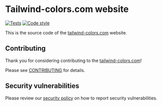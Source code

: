 # Tailwind-colors.com website

[![Tests][ico-tests]][link-tests]
[![Code style][ico-code-style]][link-code-style]

This is the source code of the [tailwind-colors.com][link-website] website.

## Contributing

Thank you for considering contributing to the [tailwind-colors.com][link-website]!

Please see [CONTRIBUTING](.github/CONTRIBUTING.md) for details.

## Security vulnerabilities

Please review our [security policy](.github/SECURITY.md) on how to report security vulnerabilities.


[link-website]: https://tailwind-colors.com
[ico-tests]: https://github.com/mvdnbrk/tailwind-colors.com/workflows/tests/badge.svg?branch=master
[link-tests]: https://github.com/mvdnbrk/tailwind-colors.com/actions?query=workflow%3Atests
[ico-code-style]: https://github.com/mvdnbrk/tailwind-colors.com/workflows/code%20style/badge.svg?branch=master
[link-code-style]: https://github.com/mvdnbrk/tailwind-colors.com/actions?query=workflow%3A%22code+style%22
